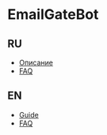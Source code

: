# EmailGateBot

## RU

- [Описание](https://vb64.github.io/telegram.email.notify/docs/ru/guide.html)
- [FAQ](https://vb64.github.io/telegram.email.notify/docs/ru/faq.html)

## EN

- [Guide](https://vb64.github.io/telegram.email.notify/docs/en/guide.html)
- [FAQ](https://vb64.github.io/telegram.email.notify/docs/en/faq.html)

